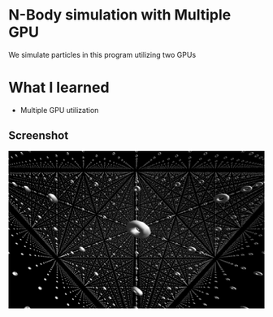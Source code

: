 # N-Body simulation with Multiple GPU
We simulate particles in this program utilizing two GPUs
# What I learned
* Multiple GPU utilization
## Screenshot
![Cheerios cheery](powderedDonut.png "Frosted ChEerRiOS")